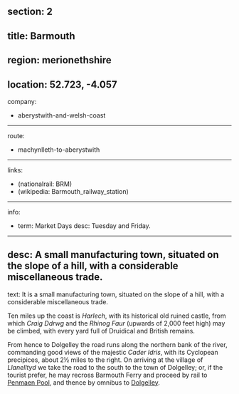 section: 2
----
title: Barmouth
----
region: merionethshire
----
location: 52.723, -4.057
----
company:
- aberystwith-and-welsh-coast
----
route:
- machynlleth-to-aberystwith
----
links:
- (nationalrail: BRM)
- (wikipedia: Barmouth_railway_station)
----
info:
- term: Market Days
  desc: Tuesday and Friday.
----
desc: A small manufacturing town, situated on the slope of a hill, with a considerable miscellaneous trade.
----
text: It is a small manufacturing town, situated on the slope of a hill, with a considerable miscellaneous trade.

Ten miles up the coast is *Harlech*, with its historical old ruined castle, from which *Craig Ddrwg* and the *Rhinog Faur* (upwards of 2,000 feet high) may be climbed, with every yard full of Druidical and British remains.

From hence to Dolgelley the road runs along the northern bank of the river, commanding good views of the majestic *Cader Idris*, with its Cyclopean precipices, about 2½ miles to the right. On arriving at the village of *Llanelltyd* we take the road to the south to the town of Dolgelley; or, if the tourist prefer, he may recross Barmouth Ferry and proceed by rail to [Penmaen Pool](/stations/penman-pool), and thence by omnibus to [Dolgelley](/stations/dolgelley).

